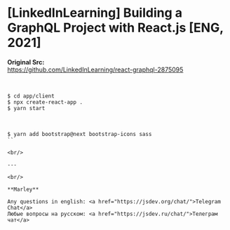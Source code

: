 # [LinkedInLearning] Building a GraphQL Project with React.js [ENG, 2021]

**Original Src:**  
https://github.com/LinkedInLearning/react-graphql-2875095

<br/>

```
$ cd app/client
$ npx create-react-app .
$ yarn start
```

<br/>

```
$ yarn add bootstrap@next bootstrap-icons sass
``

<br/>

---

<br/>

**Marley**

Any questions in english: <a href="https://jsdev.org/chat/">Telegram Chat</a>
Любые вопросы на русском: <a href="https://jsdev.ru/chat/">Телеграм чат</a>
```

